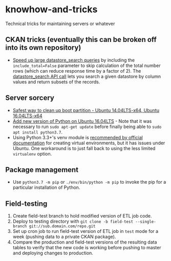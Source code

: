 # knowhow-and-tricks
Technical tricks for maintaining servers or whatever

## CKAN tricks (eventually this can be broken off into its own repository)
- [Speed up large datastore_search queries](https://ckan.org/2017/08/10/faster-datastore-in-ckan-2-7/) by including the `include_total=False` parameter to skip calculation of the total number rows (which can reduce response time by a factor of 2).  The [datastore_search API call](https://docs.ckan.org/en/ckan-2.7.3/maintaining/datastore.html#ckanext.datastore.logic.action.datastore_search) lets you search a given datastore by column values and return subsets of the records.

## Server sorcery
- [Safest way to clean up boot partition - Ubuntu 14.04LTS-x64, Ubuntu 16.04LTS-x64](https://gist.github.com/ipbastola/2760cfc28be62a5ee10036851c654600)
- [Add new version of Python on Ubuntu 16.04LTS](https://linuxize.com/post/how-to-install-python-3-7-on-ubuntu-18-04/) - Note that it was necessary to run `sudo apt-get update` before finally being able to `sudo apt install python3.7`.
- Using Python 3.3+'s venv module is [recommended by official documentation](https://packaging.python.org/guides/installing-using-pip-and-virtual-environments/) for creating virtual environments, but it has issues under Ubuntu. One workaround is to just fall back to using the less limited `virtualenv` option.

## Package management
- Use `python3.7 -m pip` or `./env/bin/python -m pip` to invoke the pip for a particular installation of Python.

## Field-testing
1) Create field-test branch to hold modified version of ETL job code.
2) Deploy to testing directory with `git clone -b field-test --single-branch git://sub.domain.com/repo.git`
3) Set up cron job to run field-test version of ETL job in `test` mode for a week (pushing data to a private CKAN package).
4) Compare the production and field-test versions of the resulting data tables to verify that the new code is working before pushing to master and deploying changes to production.
